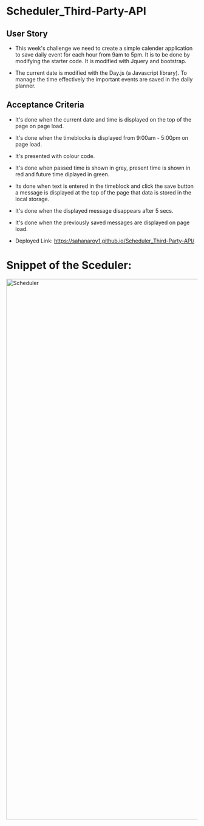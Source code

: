 # Scheduler_Third-Party-API

## User Story

* This week's challenge we need to create a simple calender application to save daily event for each hour from 9am to 5pm. It is to be done by modifying the starter code. It is modified with Jquery and bootstrap.

* The current date is modified with the Day.js (a Javascript library). To manage the time effectively the important events are saved in the daily planner.

 ## Acceptance Criteria
* It's done when the current date and time is displayed on the top of the page on page load.
* It's done when  the timeblocks is displayed from 9:00am - 5:00pm on page load.
* It's presented with colour code.
* It's done when passed time is shown in grey, present time is shown in red and future time diplayed in green.
* Its done when text is entered in the timeblock and click the save button a message is displayed at the top of the page that data is stored in the local storage.
* It's done when the displayed message disappears after 5 secs.
* It's done when the previously saved messages are displayed on page load.

* Deployed Link:
https://sahanaroy1.github.io/Scheduler_Third-Party-API/

# Snippet of the Sceduler:
<img width="1423" alt="Scheduler" src="https://github.com/Sahanaroy1/Scheduler_Third-Party-API/assets/127791384/9fb5b4c2-e512-442e-b3d7-025a947b40a3">
